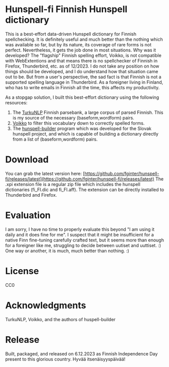 # Hunspell-fi Finnish Hunspell dictionary

This is a best-effort data-driven Hunspell dictionary for Finnish spellchecking. It is definitely useful and much better than the nothing which was available so far, but by its nature, its coverage of rare forms is not perfect. Nevertheless, it gets the job done in most situations. Why was it developed? The "flagship" Finnish spelling effort, Voikko, is not compatible with WebExtentions and that means there is no spellchecker of Finnish in Firefox, Thunderbird, etc. as of 12/2023. I do not take any position on how things should be developed, and I do understand how that situation came out to be. But from a user's perspective, the sad fact is that Finnish is not a supported spelling language in Thunderbird. As a foreigner living in Finland, who has to write emails in Finnish all the time, this affects my productivity.

As a stopgap solution, I built this best-effort dictionary using the following resources:

  1) The [TurkuNLP](https://turkunlp.org) Finnish parsebank, a large corpus of parsed Finnish. This is my source of the necessary (baseform,wordform) pairs.
  2) [Voikko](https://voikko.puimula.org/) to filter this vocabulary down to correctly spelled forms.
  3) The [hunspell-builder](https://github.com/essential-data/hunspell-builder) program which was developed for the Slovak hunspell project, and which is capable of building a dictionary directly from a list of (baseform,wordform) pairs.

# Download

You can grab the latest version here: [https://github.com/fginter/hunspell-fi/releases/latest](https://github.com/fginter/hunspell-fi/releases/latest) The .xpi extension file is a regular zip file which includes the hunspell dictionaries (fi_FI.dic and fi_FI.aff). The extension can be directly installed to Thunderbird and Firefox.

# Evaluation

I am sorry, I have no time to properly evaluate this beyond "I am using it daily and it does fine for me". I suspect that it might be insufficient for a native Finn fine-tuning carefully crafted text, but it seems more than enough for a foreigner like me, struggling to decide between uutiset and uuttiset. :) One way or another, it is much, much better than nothing. :)

# License

CC0

# Acknowledgments

TurkuNLP, Voikko, and the authors of huspell-builder

# Release

Built, packaged, and released on 6.12.2023 as Finnish Independence Day present to this glorious country. Hyvää itsenäisyyspäivää!
